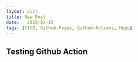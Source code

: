 ```yaml
---
layout: post
title: New Post
date:   2022-02-15
tags: [CICD, Github-Pages, Github-Actions, Hugo]
---
```


## Testing Github Action
